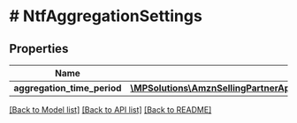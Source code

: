 # # NtfAggregationSettings

## Properties

Name | Type | Description | Notes
------------ | ------------- | ------------- | -------------
**aggregation_time_period** | [**\MPSolutions\AmznSellingPartnerApi\Models\Notifications\NtfAggregationTimePeriod**](NtfAggregationTimePeriod.md) |  |

[[Back to Model list]](../../README.md#models) [[Back to API list]](../../README.md#endpoints) [[Back to README]](../../README.md)
